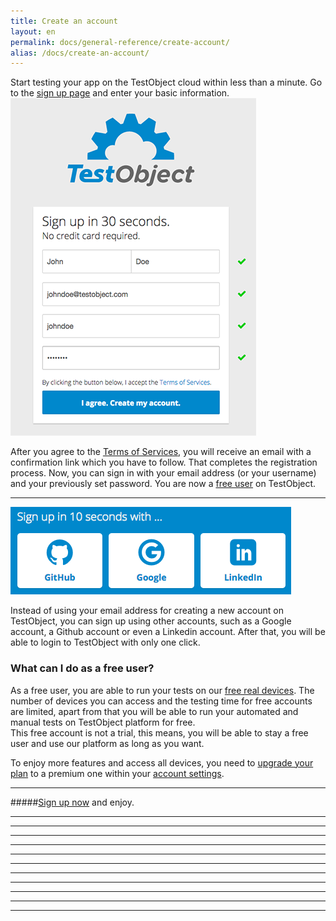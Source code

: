 ```yaml
---
title: Create an account
layout: en
permalink: docs/general-reference/create-account/
alias: /docs/create-an-account/
---
```


Start testing your app on the TestObject cloud within less than a minute.
Go to the <a href="https://app.testobject.com/#/signup">sign up page</a> and enter your basic information.
<img class="center shadow" src="/img/settings/Signup_form.png">		

After you agree to the <a href="https://testobject.com/terms" target="_blank">Terms of Services</a>, you will receive an email with a confirmation link which you have to follow. That completes the registration process. Now, you can sign in with your email address (or your username) and your previously set password. You are now a [free user](#free_user) on TestObject.

***

<img class="center shadow" src="/img/general-reference/signup_ways.png">	

Instead of using your email address for creating a new account on TestObject, you can sign up using other accounts, such as a Google account, a Github account or even a Linkedin account. After that, you will be able to login to TestObject with only one click.

<h3 id="free_user">What can I do as a free user?</h3>
As a free user, you are able to run your tests on our <a href="/docs/general-reference/devices/#free_pre">free real devices</a>.
The number of devices you can access and the testing time for free accounts are limited, apart from that you will be able to run your automated and manual tests on TestObject platform for free.<br>
This free account is not a trial, this means, you will be able to stay a free user and use our platform as long as you want. 

To enjoy more features and access all devices, you need to [upgrade your plan](/docs/general-reference/settings/#plans) to a premium one within your [account settings](/docs/general-reference/settings/#settings).
 
***

#####[Sign up now](https://app.testobject.com/#/signup) and enjoy.

***
***
***
***
***
***
***
***
***
***
***
